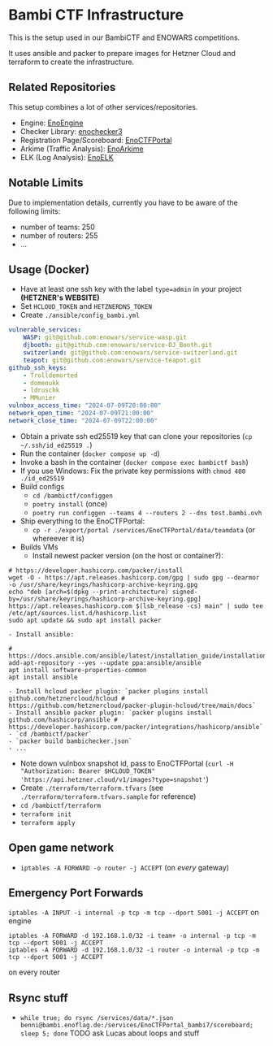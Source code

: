 # Bambi CTF Infrastructure

This is the setup used in our BambiCTF and ENOWARS competitions.

It uses ansible and packer to prepare images for Hetzner Cloud and terraform to create the infrastructure.

## Related Repositories

This setup combines a lot of other services/repositories.

- Engine: [EnoEngine](https://github.com/enowars/enoengine)
- Checker Library: [enochecker3](https://github.com/enowars/enochecker3)
- Registration Page/Scoreboard: [EnoCTFPortal](https://github.com/enowars/EnoCTFPortal)
- Arkime (Traffic Analysis): [EnoArkime](https://github.com/enoflag/EnoArkime)
- ELK (Log Analysis): [EnoELK](https://github.com/enowars/EnoELK)

## Notable Limits
Due to implementation details, currently you have to be aware of the following limits:
- number of teams: 250
- number of routers: 255
- ...

## Usage (Docker)
- Have at least one ssh key with the label `type=admin` in your project **(HETZNER's WEBSITE)**
- Set `HCLOUD_TOKEN` and `HETZNERDNS_TOKEN`
- Create `./ansible/config_bambi.yml`
```yaml
vulnerable_services:
    WASP: git@github.com:enowars/service-wasp.git
    djbooth: git@github.com:enowars/service-DJ_Booth.git
    switzerland: git@github.com:enowars/service-switzerland.git
    teapot: git@github.com:enowars/service-teapot.git
github_ssh_keys:
    - Trolldemorted
    - domenukk
    - ldruschk
    - MMunier
vulnbox_access_time: "2024-07-09T20:00:00"
network_open_time: "2024-07-09T21:00:00"
network_close_time: "2024-07-09T22:00:00"
```
- Obtain a private ssh ed25519 key that can clone your repositories (`cp ~/.ssh/id_ed25519 .`)
- Run the container (`docker compose up -d`)
- Invoke a bash in the container (`docker compose exec bambictf bash`)
- If you use Windows: Fix the private key permissions with `chmod 400 ./id_ed25519`
- Build configs
    - `cd /bambictf/configgen`
    - `poetry install` (once)
    - `poetry run configgen --teams 4 --routers 2 --dns test.bambi.ovh`
- Ship everything to the EnoCTFPortal:
    - `cp -r ./export/portal /services/EnoCTFPortal/data/teamdata` (or whereever it is)
- Builds VMs
    - Install newest packer version (on the host or container?):
```
# https://developer.hashicorp.com/packer/install
wget -O - https://apt.releases.hashicorp.com/gpg | sudo gpg --dearmor -o /usr/share/keyrings/hashicorp-archive-keyring.gpg
echo "deb [arch=$(dpkg --print-architecture) signed-by=/usr/share/keyrings/hashicorp-archive-keyring.gpg] https://apt.releases.hashicorp.com $(lsb_release -cs) main" | sudo tee /etc/apt/sources.list.d/hashicorp.list
sudo apt update && sudo apt install packer
```
    - Install ansible:
```
# https://docs.ansible.com/ansible/latest/installation_guide/installation_distros.html
add-apt-repository --yes --update ppa:ansible/ansible
apt install software-properties-common
apt install ansible
```
    - Install hcloud packer plugin: `packer plugins install github.com/hetznercloud/hcloud # https://github.com/hetznercloud/packer-plugin-hcloud/tree/main/docs`
    - Install ansible packer plugin: `packer plugins install github.com/hashicorp/ansible # https://developer.hashicorp.com/packer/integrations/hashicorp/ansible`
    - `cd /bambictf/packer`
    - `packer build bambichecker.json`
    - ...
- Note down vulnbox snapshot id, pass to EnoCTFPortal (`curl -H "Authorization: Bearer $HCLOUD_TOKEN" 'https://api.hetzner.cloud/v1/images?type=snapshot'`)
- Create `./terraform/terraform.tfvars` (see `./terraform/terraform.tfvars.sample` for reference)
- `cd /bambictf/terraform`
- `terraform init`
- `terraform apply`

## Open game network
- `iptables -A FORWARD -o router -j ACCEPT` (on *every* gateway)

## Emergency Port Forwards
`iptables -A INPUT -i internal -p tcp -m tcp --dport 5001 -j ACCEPT` on engine
```
iptables -A FORWARD -d 192.168.1.0/32 -i team+ -o internal -p tcp -m tcp --dport 5001 -j ACCEPT
iptables -A FORWARD -d 192.168.1.0/32 -i router -o internal -p tcp -m tcp --dport 5001 -j ACCEPT
```
on every router

## Rsync stuff
- `while true; do rsync /services/data/*.json benni@bambi.enoflag.de:/services/EnoCTFPortal_bambi7/scoreboard; sleep 5; done` TODO ask Lucas about loops and stuff

